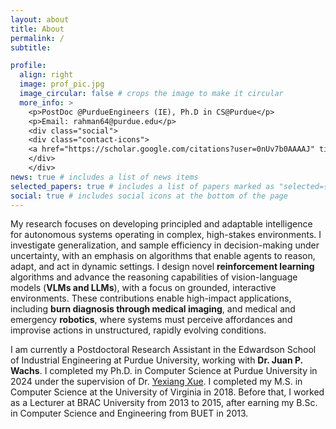 ```yaml
---
layout: about
title: About
permalink: /
subtitle: 

profile:
  align: right
  image: prof_pic.jpg
  image_circular: false # crops the image to make it circular
  more_info: >
    <p>PostDoc @PurdueEngineers (IE), Ph.D in CS@Purdue</p>
    <p>Email: rahman64@purdue.edu</p>
    <div class="social"> 
    <div class="contact-icons">
    <a href="https://scholar.google.com/citations?user=0nUv7b0AAAAJ" title="Google Scholar" rel="external nofollow noopener" target="_blank"><i class="ai ai-google-scholar"></i></a>&nbsp;<a href="https://mmasudurrah.github.io/assets/pdf/CV_Md_Masudur_Rahman.pdf" title="CV" rel="external nofollow noopener" target="_blank"><i class="ai ai-cv"></i></a>
    </div>
    </div>
news: true # includes a list of news items
selected_papers: true # includes a list of papers marked as "selected={true}"
social: true # includes social icons at the bottom of the page
---
```

My research focuses on developing principled and adaptable intelligence for autonomous systems operating in complex, high-stakes environments. I investigate generalization, and sample efficiency in decision-making under uncertainty, with an emphasis on algorithms that enable agents to reason, adapt, and act in dynamic settings. I design novel **reinforcement learning** algorithms and advance the reasoning capabilities of vision-language models (**VLMs and LLMs**), with a focus on grounded, interactive environments. These contributions enable high-impact applications, including **burn diagnosis through medical imaging**, and medical and emergency **robotics**, where systems must perceive affordances and improvise actions in unstructured, rapidly evolving conditions.


I am currently a Postdoctoral Research Assistant in the Edwardson School of Industrial Engineering at Purdue University, working with **Dr. Juan P. Wachs**. I completed my Ph.D. in Computer Science at Purdue University in 2024 under the supervision of Dr.  [Yexiang Xue](https://www.cs.purdue.edu/homes/yexiang/). I completed my M.S. in Computer Science at the University of Virginia in 2018. Before that, I worked as a Lecturer at BRAC University from 2013 to 2015, after earning my B.Sc. in Computer Science and Engineering from BUET in 2013.

